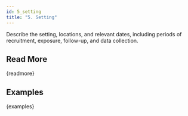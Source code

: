```yaml
---
id: 5_setting
title: "5. Setting"
---
```

Describe the setting, locations, and relevant dates, including periods of recruitment, exposure, follow-up, and data collection.



## Read More

{readmore}

## Examples

{examples}